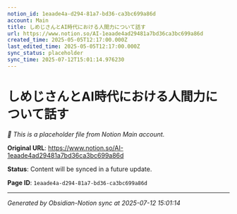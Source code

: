 ```yaml
---
notion_id: 1eaade4a-d294-81a7-bd36-ca3bc699a86d
account: Main
title: しめじさんとAI時代における人間力について話す
url: https://www.notion.so/AI-1eaade4ad29481a7bd36ca3bc699a86d
created_time: 2025-05-05T12:17:00.000Z
last_edited_time: 2025-05-05T12:17:00.000Z
sync_status: placeholder
sync_time: 2025-07-12T15:01:14.976230
---
```


# しめじさんとAI時代における人間力について話す

*🔄 This is a placeholder file from Notion Main account.*

**Original URL**: https://www.notion.so/AI-1eaade4ad29481a7bd36ca3bc699a86d

**Status**: Content will be synced in a future update.

**Page ID**: `1eaade4a-d294-81a7-bd36-ca3bc699a86d`

---

*Generated by Obsidian-Notion sync at 2025-07-12 15:01:14*
